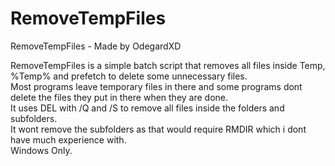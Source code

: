 # RemoveTempFiles
RemoveTempFiles - Made by OdegardXD

RemoveTempFiles is a simple batch script that removes all files inside Temp, %Temp% and prefetch to delete some unnecessary files.   
Most programs leave temporary files in there and some programs dont delete the files they put in there when they are done.   
It uses DEL with /Q and /S to remove all files inside the folders and subfolders.   
It wont remove the subfolders as that would require RMDIR which i dont have much experience with.  
Windows Only.  
